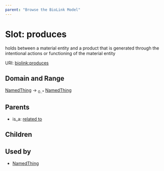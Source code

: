 ```yaml
---
parent: "Browse the BioLink Model"
---
```



# Slot: produces


holds between a material entity and a product that is generated through the intentional actions or functioning of the material entity

URI: [biolink:produces](https://w3id.org/biolink/vocab/produces)

## Domain and Range

[NamedThing](NamedThing.md) ->  <sub>0..*</sub> [NamedThing](NamedThing.md)

## Parents

 *  is_a: [related to](related_to.md)

## Children


## Used by

 * [NamedThing](NamedThing.md)

